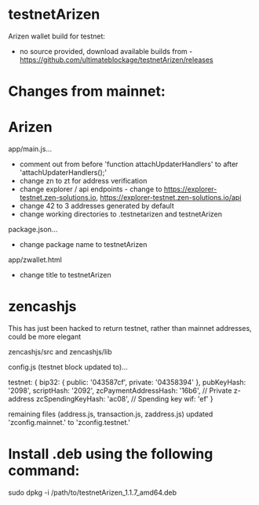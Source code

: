 # testnetArizen
Arizen wallet build for testnet:
- no source provided, download available builds from - https://github.com/ultimateblockage/testnetArizen/releases

# Changes from mainnet:

# Arizen

app/main.js...

- comment out from before 'function attachUpdaterHandlers' to after 'attachUpdaterHandlers();'
- change zn to zt for address verification
- change explorer / api endpoints - change to https://explorer-testnet.zen-solutions.io, https://explorer-testnet.zen-solutions.io/api
- change 42 to 3 addresses generated by default
- change working directories to .testnetarizen and testnetArizen

package.json...

- change package name to testnetArizen

app/zwallet.html

- change title to testnetArizen

# zencashjs

This has just been hacked to return testnet, rather than mainnet addresses, could be more elegant

zencashjs/src and zencashjs/lib

config.js (testnet block updated to)...

  testnet: {
    bip32: {
      public: '043587cf',
      private: '04358394'
    },
    pubKeyHash: '2098',
    scriptHash: '2092',
    zcPaymentAddressHash: '16b6', // Private z-address
    zcSpendingKeyHash: 'ac08', // Spending key
    wif: 'ef'
  }

remaining files (address.js, transaction.js, zaddress.js)  updated 'zconfig.mainnet.'  to  'zconfig.testnet.'


# Install .deb using the following command:

sudo dpkg -i /path/to/testnetArizen_1.1.7_amd64.deb
